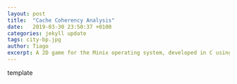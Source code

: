 ```yaml
---
layout: post
title:  "Cache Coherency Analysis"
date:   2019-03-30 23:50:37 +0100
categories: jekyll update
tags: city-bp.jpg
author: Tiago
excerpt: A 2D game for the Minix operating system, developed in C using only the C standard library and Minix's OS API.
---
```


template